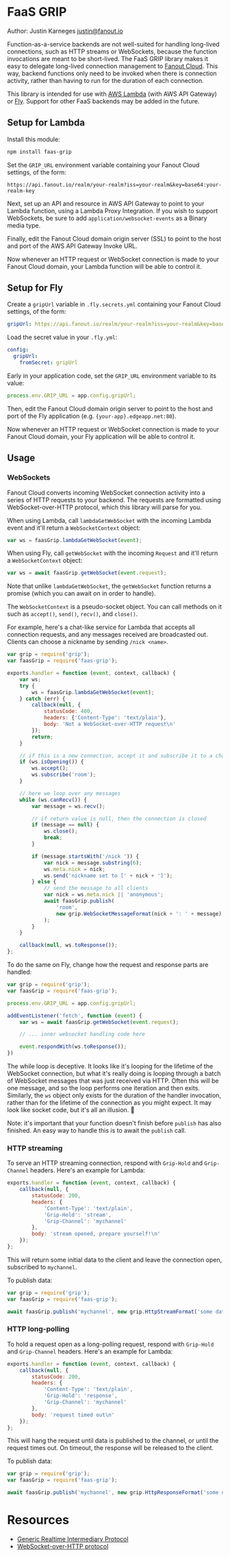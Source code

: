 # FaaS GRIP

Author: Justin Karneges <justin@fanout.io>

Function-as-a-service backends are not well-suited for handling long-lived connections, such as HTTP streams or WebSockets, because the function invocations are meant to be short-lived. The FaaS GRIP library makes it easy to delegate long-lived connection management to [Fanout Cloud](https://fanout.io/cloud/). This way, backend functions only need to be invoked when there is connection activity, rather than having to run for the duration of each connection.

This library is intended for use with [AWS Lambda](https://aws.amazon.com/lambda/) (with AWS API Gateway) or [Fly](https://fly.io/). Support for other FaaS backends may be added in the future.

## Setup for Lambda

Install this module:

```sh
npm install faas-grip
```

Set the `GRIP_URL` environment variable containing your Fanout Cloud settings, of the form:

```
https://api.fanout.io/realm/your-realm?iss=your-realm&key=base64:your-realm-key
```

Next, set up an API and resource in AWS API Gateway to point to your Lambda function, using a Lambda Proxy Integration. If you wish to support WebSockets, be sure to add `application/websocket-events` as a Binary media type.

Finally, edit the Fanout Cloud domain origin server (SSL) to point to the host and port of the AWS API Gateway Invoke URL.

Now whenever an HTTP request or WebSocket connection is made to your Fanout Cloud domain, your Lambda function will be able to control it.

## Setup for Fly

Create a `gripUrl` variable in `.fly.secrets.yml` containing your Fanout Cloud settings, of the form:

```yaml
gripUrl: https://api.fanout.io/realm/your-realm?iss=your-realm&key=base64:your-realm-key
```

Load the secret value in your `.fly.yml`:

```yaml
config:
  gripUrl:
    fromSecret: gripUrl
```

Early in your application code, set the `GRIP_URL` environment variable to its value:

```js
process.env.GRIP_URL = app.config.gripUrl;
```

Then, edit the Fanout Cloud domain origin server to point to the host and port of the Fly application (e.g. `{your-app}.edgeapp.net:80`).

Now whenever an HTTP request or WebSocket connection is made to your Fanout Cloud domain, your Fly application will be able to control it.

## Usage

### WebSockets

Fanout Cloud converts incoming WebSocket connection activity into a series of HTTP requests to your backend. The requests are formatted using WebSocket-over-HTTP protocol, which this library will parse for you.

When using Lambda, call `lambdaGetWebSocket` with the incoming Lambda event and it'll return a `WebSocketContext` object:

```js
var ws = faasGrip.lambdaGetWebSocket(event);
```

When using Fly, call `getWebSocket` with the incoming `Request` and it'll return a `WebSocketContext` object:

```js
var ws = await faasGrip.getWebSocket(event.request);
```

Note that unlike `lambdaGetWebSocket`, the `getWebSocket` function returns a promise (which you can await on in order to handle).

The `WebSocketContext` is a pseudo-socket object. You can call methods on it such as `accept()`, `send()`, `recv()`, and `close()`.

For example, here's a chat-like service for Lambda that accepts all connection requests, and any messages received are broadcasted out. Clients can choose a nickname by sending `/nick <name>`.

```js
var grip = require('grip');
var faasGrip = require('faas-grip');

exports.handler = function (event, context, callback) {
    var ws;
    try {
        ws = faasGrip.lambdaGetWebSocket(event);
    } catch (err) {
        callback(null, {
            statusCode: 400,
            headers: {'Content-Type': 'text/plain'},
            body: 'Not a WebSocket-over-HTTP request\n'
        });
        return;
    }

    // if this is a new connection, accept it and subscribe it to a channel
    if (ws.isOpening()) {
        ws.accept();
        ws.subscribe('room');
    }

    // here we loop over any messages
    while (ws.canRecv()) {
        var message = ws.recv();

        // if return value is null, then the connection is closed
        if (message == null) {
            ws.close();
            break;
        }

        if (message.startsWith('/nick ')) {
            var nick = message.substring(6);
            ws.meta.nick = nick;
            ws.send('nickname set to [' + nick + ']');
        } else {
            // send the message to all clients
            var nick = ws.meta.nick || 'anonymous';
            await faasGrip.publish(
                'room',
                new grip.WebSocketMessageFormat(nick + ': ' + message)
            );
        }
    }

    callback(null, ws.toResponse());
};
```

To do the same on Fly, change how the request and response parts are handled:

```js
var grip = require('grip');
var faasGrip = require('faas-grip');

process.env.GRIP_URL = app.config.gripUrl;

addEventListener('fetch', function (event) {
    var ws = await faasGrip.getWebSocket(event.request);

    // ... inner websocket handling code here

    event.respondWith(ws.toResponse());
})
```

The while loop is deceptive. It looks like it's looping for the lifetime of the WebSocket connection, but what it's really doing is looping through a batch of WebSocket messages that was just received via HTTP. Often this will be one message, and so the loop performs one iteration and then exits. Similarly, the `ws` object only exists for the duration of the handler invocation, rather than for the lifetime of the connection as you might expect. It may look like socket code, but it's all an illusion. :tophat:

Note: it's important that your function doesn't finish before `publish` has also finished. An easy way to handle this is to await the `publish` call.

### HTTP streaming

To serve an HTTP streaming connection, respond with `Grip-Hold` and `Grip-Channel` headers. Here's an example for Lambda:

```js
exports.handler = function (event, context, callback) {
    callback(null, {
        statusCode: 200,
        headers: {
            'Content-Type': 'text/plain',
            'Grip-Hold': 'stream',
            'Grip-Channel': 'mychannel'
        },
        body: 'stream opened, prepare yourself!\n'
    });
};
```

This will return some initial data to the client and leave the connection open, subscribed to `mychannel`.

To publish data:

```js
var grip = require('grip');
var faasGrip = require('faas-grip');

await faasGrip.publish('mychannel', new grip.HttpStreamFormat('some data\n'));
```

### HTTP long-polling

To hold a request open as a long-polling request, respond with `Grip-Hold` and `Grip-Channel` headers. Here's an example for Lambda:

```js
exports.handler = function (event, context, callback) {
    callback(null, {
        statusCode: 200,
        headers: {
            'Content-Type': 'text/plain',
            'Grip-Hold': 'response',
            'Grip-Channel': 'mychannel'
        },
        body: 'request timed out\n'
    });
};
```

This will hang the request until data is published to the channel, or until the request times out. On timeout, the response will be released to the client.

To publish data:

```js
var grip = require('grip');
var faasGrip = require('faas-grip');

await faasGrip.publish('mychannel', new grip.HttpResponseFormat('some data\n'));
```

# Resources

* [Generic Realtime Intermediary Protocol](http://pushpin.org/docs/protocols/grip/)
* [WebSocket-over-HTTP protocol](http://pushpin.org/docs/protocols/websocket-over-http/)
